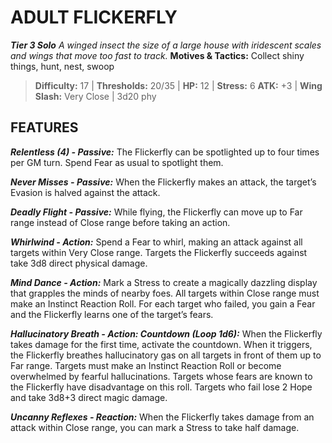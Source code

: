 ﻿---
tags:
  - Adversary
  - Creature
  - Statblock

name: 'ADULT FLICKERFLY'
tier: 3
type: Solo
description: 'A winged insect the size of a large house with iridescent scales and wings that move too fast to track.'
motives_and_tactics: 'Collect shiny things, hunt, nest, swoop'
difficulty: '17'
thresholds: '20/35'
hp: '12'
stress: '6'
atk: '+3'
attack: 'Wing Slash'
range: 'Very Close'
damage: '3d20 phy'
experience:
feats:
- name: 'Relentless (4)'
  type: 'Passive'
  text: 'The Flickerfly can be spotlighted up to four times per GM turn. Spend Fear as usual to spotlight them.'
- name: 'Never Misses'
  type: 'Passive'
  text: 'When the Flickerfly makes an attack, the target’s Evasion is halved against the attack.'
- name: 'Deadly Flight'
  type: 'Passive'
  text: 'While flying, the Flickerfly can move up to Far range instead of Close range before taking an action.'
- name: 'Whirlwind'
  type: 'Action'
  text: 'Spend a Fear to whirl, making an attack against all targets within Very Close range. Targets the Flickerfly succeeds against take 3d8 direct physical damage.'
- name: 'Mind Dance'
  type: 'Action'
  text: 'Mark a Stress to create a magically dazzling display that grapples the minds of nearby foes. All targets within Close range must make an Instinct Reaction Roll. For each target who failed, you gain a Fear and the Flickerfly learns one of the target’s fears.'
- name: 'Hallucinatory Breath'
  type: 'Action: Countdown (Loop 1d6)'
  text: 'When the Flickerfly takes damage for the first time, activate the countdown. When it triggers, the Flickerfly breathes hallucinatory gas on all targets in front of them up to Far range. Targets must make an Instinct Reaction Roll or become overwhelmed by fearful hallucinations. Targets whose fears are known to the Flickerfly have disadvantage on this roll. Targets who fail lose 2 Hope and take 3d8+3 direct magic damage.'
- name: 'Uncanny Reflexes'
  type: 'Reaction'
  text: 'When the Flickerfly takes damage from an attack within Close range, you can mark a Stress to take half damage.'
layout: Daggerheart Adversary
source: srd-adversary
statblock: true
---

# ADULT FLICKERFLY

***Tier 3 Solo***
*A winged insect the size of a large house with iridescent scales and wings that move too fast to track.*
**Motives & Tactics:** Collect shiny things, hunt, nest, swoop

> **Difficulty:** 17 | **Thresholds:** 20/35 | **HP:** 12 | **Stress:** 6
> **ATK:** +3 | **Wing Slash:** Very Close | 3d20 phy  

## FEATURES

***Relentless (4) - Passive:*** The Flickerfly can be spotlighted up to four times per GM turn. Spend Fear as usual to spotlight them.

***Never Misses - Passive:*** When the Flickerfly makes an attack, the target’s Evasion is halved against the attack.

***Deadly Flight - Passive:*** While flying, the Flickerfly can move up to Far range instead of Close range before taking an action.

***Whirlwind - Action:*** Spend a Fear to whirl, making an attack against all targets within Very Close range. Targets the Flickerfly succeeds against take 3d8 direct physical damage.

***Mind Dance - Action:*** Mark a Stress to create a magically dazzling display that grapples the minds of nearby foes. All targets within Close range must make an Instinct Reaction Roll. For each target who failed, you gain a Fear and the Flickerfly learns one of the target’s fears.

***Hallucinatory Breath - Action: Countdown (Loop 1d6):*** When the Flickerfly takes damage for the first time, activate the countdown. When it triggers, the Flickerfly breathes hallucinatory gas on all targets in front of them up to Far range. Targets must make an Instinct Reaction Roll or become overwhelmed by fearful hallucinations. Targets whose fears are known to the Flickerfly have disadvantage on this roll. Targets who fail lose 2 Hope and take 3d8+3 direct magic damage.

***Uncanny Reflexes - Reaction:*** When the Flickerfly takes damage from an attack within Close range, you can mark a Stress to take half damage.
